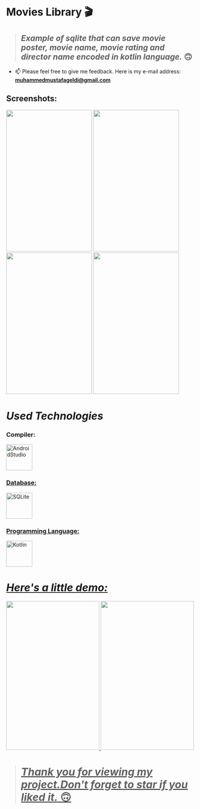 # Movies Library 🎬

> ## *Example of sqlite that can save movie poster, movie name, movie rating and director name encoded in kotlin language.* 🙃

- 📫 Please feel free to give me feedback. Here is my e-mail address: **muhammedmustafageldi@gmail.com**

## Screenshots:

<p align="left">
<img src="https://swanky.website/PicturesAndGifs/Ss1.png" width="230" height="380"/>
<img src="https://swanky.website/PicturesAndGifs/Ss2.png" width="230" height="380"/> 
<img src="https://swanky.website/PicturesAndGifs/Ss3.png" width="230" height="380"/> 
<img src="https://swanky.website/PicturesAndGifs/Ss4.png" width="230" height="380"/> 
  
</p>


# *Used Technologies*

<h3 align="left">Compiler:</h3>
<p align="left"> <a href="https://developer.android.com/studio" target="_blank" rel="noreferrer"> <img src="https://img.icons8.com/color/452/android-studio--v3.png" alt="AndroidStudio" width="70" height="70"/>

<h3 align="left">Database:</h3>
<p align="left"> <a href="https://www.sqlite.org/index.html" target="_blank" rel="noreferrer"> <img src="https://cdn.icon-icons.com/icons2/2699/PNG/512/sqlite_logo_icon_170706.png" alt="SQLite" width="70" height="70"/>
  
<h3 align="left">Programming Language:</h3>
<p align="left"> <a href="https://kotlinlang.org" target="_blank" rel="noreferrer"> <img src="https://img.icons8.com/color/344/kotlin.png" alt="Kotlin" width="70" height="70"/>
  
# *Here's a little demo:*
  <p align="left">
<img src="https://myoctocat.com/assets/images/base-octocat.svg" width="250" height="400" />
<img src="https://github.com/muhammedmustafageldi/KotlinRecyclerviewExample/blob/main/PhotosAndGifs/application.gif" width="250" height="400" />
  </p>
  
  > # *Thank you for viewing my project.Don't forget to star if you liked it.* 🙃
